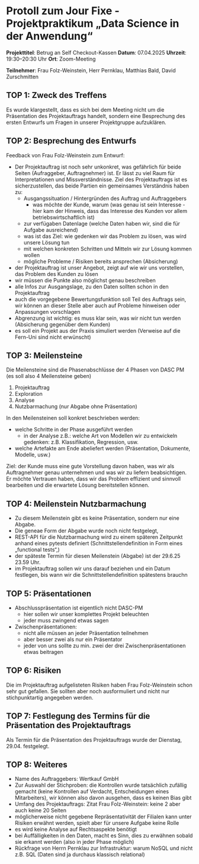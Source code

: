 # Protoll zum Jour Fixe - Projektpraktikum „Data Science in der Anwendung“

**Projekttitel**: Betrug an Self Checkout-Kassen
**Datum**: 07.04.2025
**Uhrzeit**: 19:30–20:30 Uhr
**Ort**: Zoom-Meeting

**Teilnehmer**: Frau Folz-Weinstein, Herr Pernklau, Matthias Bald, David Zurschmitten

## TOP 1: Zweck des Treffens

Es wurde klargestellt, dass es sich bei dem Meeting nicht um die Präsentation des Projektauftrags handelt, sondern eine Besprechung des ersten Entwurfs um Fragen in unserer Projektgruppe aufzuklären.

## TOP 2: Besprechung des Entwurfs

Feedback von Frau Folz-Weinstein zum Entwurf:
- Der Projektauftrag ist noch sehr unkonkret, was gefährlich für beide Seiten (Aufraggeber, Auftragnehmer) ist. Er lässt zu viel Raum für Interpretationen und Missverständnisse. Ziel des Projektauftrags ist es sicherzustellen, das beide Partien ein gemeinsames Verständnis haben zu:
    - Ausgangssituation / Hintergründen des Auftrag und Auftraggebers
        - was möchte der Kunde, warum (was genau ist sein Interesse - hier kam der Hinweis, dass das Interesse des Kunden vor allem betriebswirtschaftlich ist)
    - zur verfügaben Datenlage (welche Daten haben wir, sind die für Aufgabe ausreichend)
    - was ist das Ziel: wie gedenken wir das Problem zu lösen, was wird unsere Lösung tun
    - mit welchen konkreten Schritten und Mitteln wir zur Lösung kommen wollen
    - mögliche Probleme / Risiken bereits ansprechen (Absicherung)
- der Projektauftrag ist unser Angebot, zeigt auf wie wir uns vorstellen, das Problem des Kunden zu lösen
- wir müssen die Punkte also möglichst genau beschreiben
- alle Infos zur Ausgangslage, zu den Daten sollten schon in den Projektauftrag
- auch die vorgegebene Bewertungsfunktion soll Teil des Auftrags sein, wir können an dieser Stelle aber auch auf Probleme hinweisen oder Anpassungen vorschlagen
- Abgrenzung ist wichtig: es muss klar sein, was wir nicht tun werden (Absicherung gegenüber dem Kunden)
- es soll ein Projekt aus der Praxis simuliert werden (Verweise auf die Fern-Uni sind nicht erwünscht)

## TOP 3: Meilensteine

Die Meilensteine sind die Phasenabschlüsse der 4 Phasen von DASC PM (es soll also 4 Meilensteine geben)
1. Projektauftrag
2. Exploration
3. Analyse
4. Nutzbarmachung (nur Abgabe ohne Präsentation)

In den Meilensteinen soll konkret beschrieben werden:
- welche Schritte in der Phase ausgeführt werden
    - in der Analyse z.B.: welche Art von Modellen wir zu entwickeln gedenken: z.B. Klassifikation, Regression, usw.
- welche Artefakte am Ende abeliefert werden (Präsentation, Dokumente, Modelle, usw.)

Ziel: der Kunde muss eine gute Vorstellung davon haben, was wir als Auftragnehmer genau unternehmen und was wir zu liefern beabsichtigen. Er möchte Vertrauen haben, dass wir das Problem effizient und sinnvoll bearbeiten und die erwartete Lösung bereitstellen können.

## TOP 4: Meilenstein Nutzbarmachung

- Zu diesem Meilenstein gibt es keine Präsentation, sondern nur eine Abgabe.
- Die geneae Form der Abgabe wurde noch nicht festgelegt,
- REST-API für die Nutzbarmachung wird zu einem späteren Zeitpunkt anhand eines pytests definiert (Schnittstellendefinition in Form eines „functional tests“,)
- der späteste Termin für diesen Meilenstein (Abgabe) ist der 29.6.25 23.59 Uhr.
- im Projektauftrag sollen wir uns darauf beziehen und ein Datum festlegen, bis wann wir die Schnittstellendefinition spätestens brauchn

## TOP 5: Präsentationen

- Abschlusspräsentation ist eigentlich nicht DASC-PM
    - hier sollen wir unser komplettes Projekt beleuchten
    - jeder muss zwingend etwas sagen
- Zwischenpräsentationen:
    - nicht alle müssen an jeder Präsentation teilnehmen
    - aber besser zwei als nur ein Präsentator
    - jeder von uns sollte zu min. zwei der drei Zwischenpräsentationen etwas beitragen


## TOP 6: Risiken

Die im Projektauftrag aufgelisteten Risiken haben Frau Folz-Weinstein schon sehr gut gefallen. Sie sollten aber noch ausformuliert und nicht nur stichpunktartig angegeben werden.


## TOP 7: Festlegung des Termins für die Präsentation des Projektauftrags

Als Termin für die Präsentation des Projektauftrags wurde der Dienstag, 29.04. festgelegt.

## TOP 8: Weiteres

- Name des Auftraggebers: Wertkauf GmbH
- Zur Auswahl der Stichproben: die Kontrollen wurde tatsächlich zufällig gemacht (keine Kontrollen auf Verdacht, Entscheidungen eines Mitarbeiters), wir können also davon ausgehen, dass es keinen Bias gibt
- Umfang des Projektauftrags: Zitat Frau Folz-Weinstein: keine 2 aber auch keine 20 Seiten
- möglicherweise nicht gegebene Repräsentativität der Filialen kann unter Risiken erwähnt werden, spielt aber für unsere Aufgabe keine Rolle
- es wird keine Analyse auf Rechtsaspekte benötigt
- bei Auffälligkeiten in den Daten, macht es Sinn, dies zu erwähnen sobald sie erkannt werden (also in jeder Phase möglich)
- Rückfrage von Herrn Pernklau zur Infrastruktur: warum NoSQL und nicht z.B. SQL (Daten sind ja durchaus klassisch relational)
